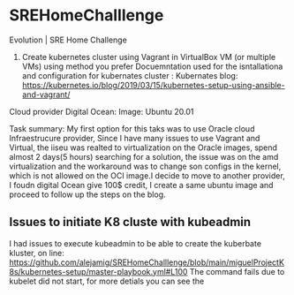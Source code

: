 # SREHomeChalllenge
Evolution | SRE Home Challenge

1. Create kubernetes cluster using Vagrant in VirtualBox VM (or multiple VMs) using method you prefer 
Docuemntation used for the isntallationa and configuration for kubernates cluster :
Kubernates blog:
https://kubernetes.io/blog/2019/03/15/kubernetes-setup-using-ansible-and-vagrant/

Cloud provider Digital Ocean:
Image: Ubuntu 20.01

Task summary:
My first option for this taks was to use Oracle cloud Infraestrucure provider, Since I have many issues to use Vagrant and Virtual, the iiseu was realted to virtualization on the Oracle images, spend almost 2 days(5 hours) searching for a solution, the issue was on the amd virtualization and the workaround was to change son configs in the kernel, which is not allowed on the OCI image.I decide to move to another provider, I foudn digital Ocean give 100$ credit, I create a same ubuntu image and proceed to follow up the steps on the blog.

## Issues to initiate K8 cluste with kubeadmin
I had issues to execute kubeadmin to be able to create the kuberbate kluster, on line:
https://github.com/alejamig/SREHomeChalllenge/blob/main/miguelProjectK8s/kubernetes-setup/master-playbook.yml#L100
The command fails due to kubelet did not start, for more detials you can see the

